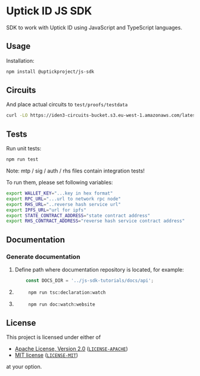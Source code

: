 # Uptick ID JS SDK

SDK to work with Uptick ID using JavaScript and TypeScript languages.

## Usage

Installation:

```bash
npm install @uptickproject/js-sdk
```

## Circuits

And place actual circuits to `test/proofs/testdata`

```bash
curl -LO https://iden3-circuits-bucket.s3.eu-west-1.amazonaws.com/latest.zip
```

## Tests

Run unit tests:

```bash
npm run test
```

Note: mtp / sig / auth / rhs files contain integration tests!

To run them, please set following variables:

```bash
export WALLET_KEY="...key in hex format"
export RPC_URL="...url to network rpc node"
export RHS_URL="..reverse hash service url"
export IPFS_URL="url for ipfs"
export STATE_CONTRACT_ADDRESS="state contract address"
export RHS_CONTRACT_ADDRESS="reverse hash service contract address"
```

## Documentation

### Generate documentation

1. Define path where documentation repository is located, for example:

    ```typescript
        const DOCS_DIR = '../js-sdk-tutorials/docs/api';
    ```

2. 
   ```bash
        npm run tsc:declaration:watch
    ```

3. 
   ```bash
        npm run doc:watch:website
    ```

## License

This project is licensed under either of

- [Apache License, Version 2.0](https://www.apache.org/licenses/LICENSE-2.0) ([`LICENSE-APACHE`](LICENSE-APACHE))
- [MIT license](https://opensource.org/licenses/MIT) ([`LICENSE-MIT`](LICENSE-MIT))

at your option.
